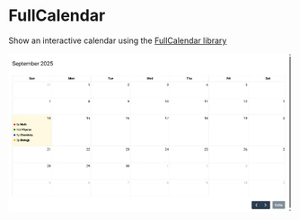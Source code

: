 # FullCalendar
Show an interactive calendar using the [FullCalendar library](https://fullcalendar.io/)

![Screenshot](screenshot.webp)
